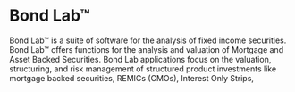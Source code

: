 Bond Lab™
=======

Bond Lab™ is a suite of software for the analysis of fixed income securities.  Bond Lab™ offers functions for the analysis and valuation of Mortgage and Asset Backed Securities. Bond Lab applications focus on the valuation, 
structuring, and risk management of structured product investments like mortgage backed securities, REMICs (CMOs), Interest Only Strips,
